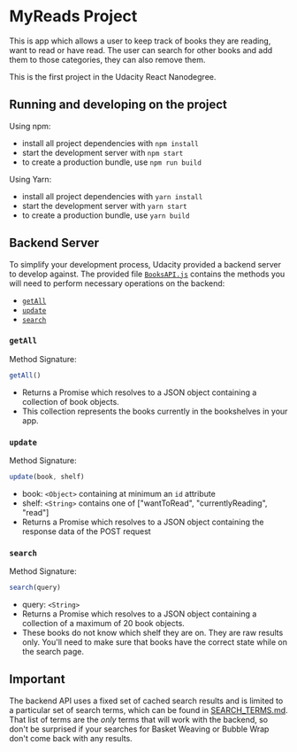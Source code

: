 # MyReads Project

This is app which allows a user to keep track of books they are reading, want to read or have read. The user can search for other books and add them to those categories, they can also remove them.

This is the first project in the Udacity React Nanodegree. 

## Running and developing on the project

Using npm:

* install all project dependencies with `npm install`
* start the development server with `npm start`
* to create a production bundle, use `npm run build`

Using Yarn:

* install all project dependencies with `yarn install`
* start the development server with `yarn start`
* to create a production bundle, use `yarn build`

## Backend Server

To simplify your development process, Udacity provided a backend server to develop against. The provided file [`BooksAPI.js`](src/BooksAPI.js) contains the methods you will need to perform necessary operations on the backend:

* [`getAll`](#getall)
* [`update`](#update)
* [`search`](#search)

### `getAll`

Method Signature:

```js
getAll()
```

* Returns a Promise which resolves to a JSON object containing a collection of book objects.
* This collection represents the books currently in the bookshelves in your app.

### `update`

Method Signature:

```js
update(book, shelf)
```

* book: `<Object>` containing at minimum an `id` attribute
* shelf: `<String>` contains one of ["wantToRead", "currentlyReading", "read"]  
* Returns a Promise which resolves to a JSON object containing the response data of the POST request

### `search`

Method Signature:

```js
search(query)
```

* query: `<String>`
* Returns a Promise which resolves to a JSON object containing a collection of a maximum of 20 book objects.
* These books do not know which shelf they are on. They are raw results only. You'll need to make sure that books have the correct state while on the search page.

## Important
The backend API uses a fixed set of cached search results and is limited to a particular set of search terms, which can be found in [SEARCH_TERMS.md](SEARCH_TERMS.md). That list of terms are the _only_ terms that will work with the backend, so don't be surprised if your searches for Basket Weaving or Bubble Wrap don't come back with any results.
